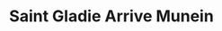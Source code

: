 ---
title: Saint Gladie Arrive Munein
url: /saint-gladie-arrive-munein/
latitude: 43.388
longitude: -0.927
---